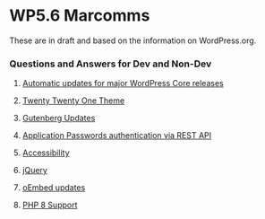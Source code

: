 # WP5.6 Marcomms
These are in draft and based on the information on WordPress.org. 

### Questions and Answers for Dev and Non-Dev

1) [Automatic updates for major WordPress Core releases](https://github.com/wpmarketingteam/WP5.6Marcomms/blob/master/Questions%20and%20Answers/1_automatic_updates.md)

2) [Twenty Twenty One Theme](https://github.com/wpmarketingteam/WP5.6Marcomms/blob/master/Questions%20and%20Answers/2_twenty_twenty_one_theme.md)

3) [Gutenberg Updates](https://github.com/wpmarketingteam/WP5.6Marcomms/blob/master/Questions%20and%20Answers/3_gutenberg_updates.md)

4) [Application Passwords authentication via REST API](https://github.com/wpmarketingteam/WP5.6Marcomms/blob/master/Questions%20and%20Answers/4_application_password_authentication.md)

5) [Accessibility](https://github.com/wpmarketingteam/WP5.6Marcomms/blob/master/Questions%20and%20Answers/5_accessibility.md)

6) [jQuery](https://github.com/wpmarketingteam/WP5.6Marcomms/blob/master/Questions%20and%20Answers/6_jquery.md)

7) [oEmbed updates](https://github.com/wpmarketingteam/WP5.6Marcomms/blob/master/Questions%20and%20Answers/7_oembed_updates.md)

8) [PHP 8 Support](https://github.com/wpmarketingteam/WP5.6Marcomms/blob/master/Questions%20and%20Answers/8_php8_support.md)

